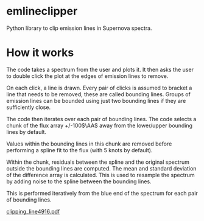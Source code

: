 # emlineclipper
Python library to clip emission lines in Supernova spectra.

# How it works
The code takes a spectrum from the user and plots it. It then asks the user to double click the plot at the edges of emission lines to remove.

On each click, a line is drawn. Every pair of clicks is assumed to bracket a line that needs to be removed, these are called bounding lines. Groups of emission lines can be bounded using just two bounding lines if they are sufficiently close.

The code then iterates over each pair of bounding lines. The code selects a chunk of the flux array +/-100$\AA$ away from the lower/upper bounding lines by default.

Values within the bounding lines in this chunk are removed before performing a spline fit to the flux (with 5 knots by default).

Within the chunk, residuals between the spline and the original spectrum outside the bounding lines are computed. The mean and standard deviation of the difference array is calculated. This is used to resample the spectrum by adding noise to the spline between the bounding lines.

This is performed iteratively from the blue end of the spectrum for each pair of bounding lines.

[clipping_line4916.pdf](https://github.com/user-attachments/files/15538799/clipping_line4916.pdf)

